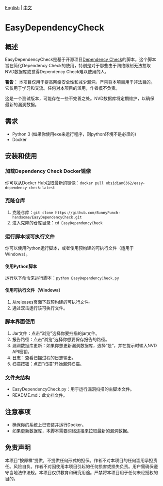 [English](README.md) | [中文](README.zh.md)

# EasyDependencyCheck

## 概述

EasyDependencyCheck是基于开源项目[Dependency Check](https://github.com/jeremylong/DependencyCheck)的脚本。这个脚本旨在简化Dependency Check的使用，特别是对于那些由于网络限制无法拉取NVD数据库或觉得Dependency Check难以使用的人。

**警告：** 本项目仅用于提高网络安全性和减少漏洞。严禁将本项目用于非法目的。它仅用于学习和交流。任何对本项目的滥用，作者概不负责。

这是一个测试版本，可能存在一些不完善之处。NVD数据库将定期维护，以确保最新的漏洞数据。

## 需求

- Python 3  (如果你使用exe来运行程序，则python环境不是必须的)
- Docker

## 安装和使用

### 加载Dependency Check Docker镜像

你可以从Docker Hub拉取最新的镜像：`docker pull obsidian6362/easy-dependency-check:latest`

### 克隆仓库

1. 克隆仓库：`git clone https://github.com/BunnyPunch-handsome/EasyDependencyCheck.git`
2. 进入克隆的仓库目录：`cd EasyDependencyCheck`

### 运行脚本或可执行文件

你可以使用Python运行脚本，或者使用预构建的可执行文件（适用于Windows）。

#### 使用Python脚本

运行以下命令来运行脚本：`python EasyDependencyCheck.py`

#### 使用可执行文件（Windows）

1. 从releases页面下载预构建的可执行文件。
2. 通过双击运行该可执行文件。

### 脚本界面使用

1. Jar文件：点击“浏览”选择你要扫描的jar文件。
2. 报告路径：点击“浏览”选择你想要保存报告的路径。
3. 漏洞数据库更新：如果你想更新漏洞数据库，选择“是”，并在提示时输入NVD API密钥。
4. 日志：查看扫描过程的日志输出。
5. 扫描按钮：点击“扫描”开始漏洞扫描。

### 文件夹结构

- EasyDependencyCheck.py：用于运行漏洞扫描的主脚本文件。
- README.md：此文档文件。

## 注意事项

- 确保你的系统上已安装并运行Docker。
- 如果更新数据库，本脚本需要网络连接来拉取最新的漏洞数据。

## 免责声明

本项目“按原样”提供，不提供任何形式的担保。作者不对本项目的任何滥用承担责任。风险自负。作者不对因使用本项目引起的任何损害或损失负责。用户需确保遵守当地法律法规。本项目仅供教育和研究用途。严禁将本项目用于任何未经授权的目的。
